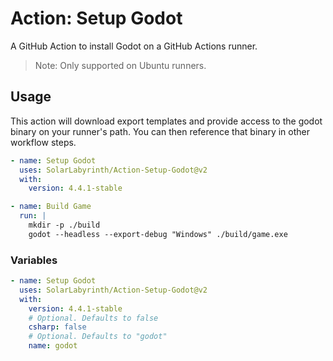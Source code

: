 # Action: Setup Godot

A GitHub Action to install Godot on a GitHub Actions runner.

> Note: Only supported on Ubuntu runners.

## Usage

This action will download export templates and provide access to the godot binary on your runner's path. You can then reference that binary in other workflow steps.

```yml
- name: Setup Godot
  uses: SolarLabyrinth/Action-Setup-Godot@v2
  with:
    version: 4.4.1-stable

- name: Build Game
  run: |
    mkdir -p ./build
    godot --headless --export-debug "Windows" ./build/game.exe
```
### Variables

```yml
- name: Setup Godot
  uses: SolarLabyrinth/Action-Setup-Godot@v2
  with:
    version: 4.4.1-stable
    # Optional. Defaults to false
    csharp: false
    # Optional. Defaults to "godot"
    name: godot
```
